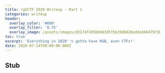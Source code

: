 ```yaml
---
title: rgbCTF 2020 Writeup - Part 1
categories: writeup
header:
  overlay_color: '#000'
  overlay_filter: '0.75'
  overlay_image: /assets/images/d3174f495bb9d3d5fbb39d6828adde84647973b2484bbf992b834311d9836477.png
toc: true
excerpt: 'Everything in 2020''s gotta have RGB, even CTFs!'
date: 2020-07-14T09:00:00.000Z
---
```


## Stub
